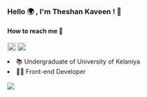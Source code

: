 <h3>Hello 🌍 , I'm Theshan Kaveen ! 👋 </h3>

<h4>How to reach me 📱 </h4>

<a href="https://twitter.com/TheshanKaveen">
<img align="left" width="20px" src="https://cdn2.iconfinder.com/data/icons/social-media-2285/512/1_Twitter_colored_svg-512.png"/>
</a>
<a href="https://www.linkedin.com/in/theshan-kaveen-liyanaarachchi-02a40475">
<img align="left" width="19px" src="http://pngimg.com/uploads/linkedIn/linkedIn_PNG16.png"/>
</a>



<br/>
<br/>

<li>📚 Undergraduate of University of Kelaniya</li>
<li>👨‍💻 Front-end Developer</li>

<br/>

<!-- - 👋 Hi, I’m @tkaveen -->
<!-- - 👀 I’m interested in ... -->
<!-- - 🌱 I’m currently learning ... -->
<!-- - 💞️ I’m looking to collaborate on ... -->
<!-- - 📫 How to reach me ... -->

<!---
tkaveen/tkaveen is a ✨ special ✨ repository because its `README.md` (this file) appears on your GitHub profile.
You can click the Preview link to take a look at your changes.
--->
<img src="https://github-readme-stats.vercel.app/api?username=tkaveen&&show_icons=true&title_color=00A6F4&icon_color=2DDD98&text_color=daf7dc&bg_color=050f2c">

<!-- <img src="https://github-readme-stats.vercel.app/api/top-langs/?username=tkaveen&theme=algolia&hide_langs_below=1&layout=compact"/> -->
